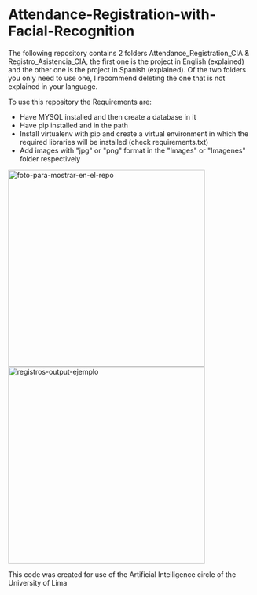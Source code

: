 # Attendance-Registration-with-Facial-Recognition

The following repository contains 2 folders Attendance_Registration_CIA & Registro_Asistencia_CIA, the first one is the project in English (explained) and the other one is the project in Spanish (explained).
Of the two folders you only need to use one, I recommend deleting the one that is not explained in your language.

To use this repository the Requirements are:

- Have MYSQL installed and then create a database in it
- Have pip installed and in the path
- Install virtualenv with pip and create a virtual environment in which the required libraries will be installed (check requirements.txt)
- Add images with "jpg" or "png" format in the "Images" or "Imagenes" folder respectively

<p float="left">
  <img src="https://i.ibb.co/RcRKNfN/foto-para-mostrar-en-el-repo.png" alt="foto-para-mostrar-en-el-repo" width="400"/>
  <img src="https://i.ibb.co/syM9Vj9/registros-output-ejemplo.png" alt="registros-output-ejemplo" width="400"/> 
</p>

This code was created for use of the Artificial Intelligence circle of the University of Lima

